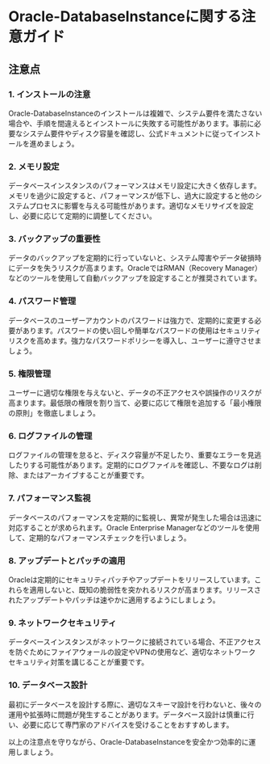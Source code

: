# Oracle-DatabaseInstanceに関する注意ガイド

## 注意点

### 1. インストールの注意
Oracle-DatabaseInstanceのインストールは複雑で、システム要件を満たさない場合や、手順を間違えるとインストールに失敗する可能性があります。事前に必要なシステム要件やディスク容量を確認し、公式ドキュメントに従ってインストールを進めましょう。

### 2. メモリ設定
データベースインスタンスのパフォーマンスはメモリ設定に大きく依存します。メモリを過少に設定すると、パフォーマンスが低下し、過大に設定すると他のシステムプロセスに影響を与える可能性があります。適切なメモリサイズを設定し、必要に応じて定期的に調整してください。

### 3. バックアップの重要性
データのバックアップを定期的に行っていないと、システム障害やデータ破損時にデータを失うリスクが高まります。OracleではRMAN（Recovery Manager）などのツールを使用して自動バックアップを設定することが推奨されています。

### 4. パスワード管理
データベースのユーザーアカウントのパスワードは強力で、定期的に変更する必要があります。パスワードの使い回しや簡単なパスワードの使用はセキュリティリスクを高めます。強力なパスワードポリシーを導入し、ユーザーに遵守させましょう。

### 5. 権限管理
ユーザーに適切な権限を与えないと、データの不正アクセスや誤操作のリスクが高まります。最低限の権限を割り当て、必要に応じて権限を追加する「最小権限の原則」を徹底しましょう。

### 6. ログファイルの管理
ログファイルの管理を怠ると、ディスク容量が不足したり、重要なエラーを見逃したりする可能性があります。定期的にログファイルを確認し、不要なログは削除、またはアーカイブすることが重要です。

### 7. パフォーマンス監視
データベースのパフォーマンスを定期的に監視し、異常が発生した場合は迅速に対応することが求められます。Oracle Enterprise Managerなどのツールを使用して、定期的なパフォーマンスチェックを行いましょう。

### 8. アップデートとパッチの適用
Oracleは定期的にセキュリティパッチやアップデートをリリースしています。これらを適用しないと、既知の脆弱性を突かれるリスクが高まります。リリースされたアップデートやパッチは速やかに適用するようにしましょう。

### 9. ネットワークセキュリティ
データベースインスタンスがネットワークに接続されている場合、不正アクセスを防ぐためにファイアウォールの設定やVPNの使用など、適切なネットワークセキュリティ対策を講じることが重要です。

### 10. データベース設計
最初にデータベースを設計する際に、適切なスキーマ設計を行わないと、後々の運用や拡張時に問題が発生することがあります。データベース設計は慎重に行い、必要に応じて専門家のアドバイスを受けることをおすすめします。

以上の注意点を守りながら、Oracle-DatabaseInstanceを安全かつ効率的に運用しましょう。